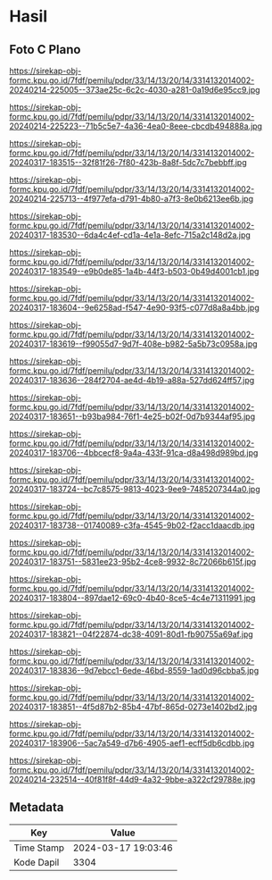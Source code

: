# Hasil

## Foto C Plano

https://sirekap-obj-formc.kpu.go.id/7fdf/pemilu/pdpr/33/14/13/20/14/3314132014002-20240214-225005--373ae25c-6c2c-4030-a281-0a19d6e95cc9.jpg

https://sirekap-obj-formc.kpu.go.id/7fdf/pemilu/pdpr/33/14/13/20/14/3314132014002-20240214-225223--71b5c5e7-4a36-4ea0-8eee-cbcdb494888a.jpg

https://sirekap-obj-formc.kpu.go.id/7fdf/pemilu/pdpr/33/14/13/20/14/3314132014002-20240317-183515--32f81f26-7f80-423b-8a8f-5dc7c7bebbff.jpg

https://sirekap-obj-formc.kpu.go.id/7fdf/pemilu/pdpr/33/14/13/20/14/3314132014002-20240214-225713--4f977efa-d791-4b80-a7f3-8e0b6213ee6b.jpg

https://sirekap-obj-formc.kpu.go.id/7fdf/pemilu/pdpr/33/14/13/20/14/3314132014002-20240317-183530--6da4c4ef-cd1a-4e1a-8efc-715a2c148d2a.jpg

https://sirekap-obj-formc.kpu.go.id/7fdf/pemilu/pdpr/33/14/13/20/14/3314132014002-20240317-183549--e9b0de85-1a4b-44f3-b503-0b49d4001cb1.jpg

https://sirekap-obj-formc.kpu.go.id/7fdf/pemilu/pdpr/33/14/13/20/14/3314132014002-20240317-183604--9e6258ad-f547-4e90-93f5-c077d8a8a4bb.jpg

https://sirekap-obj-formc.kpu.go.id/7fdf/pemilu/pdpr/33/14/13/20/14/3314132014002-20240317-183619--f99055d7-9d7f-408e-b982-5a5b73c0958a.jpg

https://sirekap-obj-formc.kpu.go.id/7fdf/pemilu/pdpr/33/14/13/20/14/3314132014002-20240317-183636--284f2704-ae4d-4b19-a88a-527dd624ff57.jpg

https://sirekap-obj-formc.kpu.go.id/7fdf/pemilu/pdpr/33/14/13/20/14/3314132014002-20240317-183651--b93ba984-76f1-4e25-b02f-0d7b9344af95.jpg

https://sirekap-obj-formc.kpu.go.id/7fdf/pemilu/pdpr/33/14/13/20/14/3314132014002-20240317-183706--4bbcecf8-9a4a-433f-91ca-d8a498d989bd.jpg

https://sirekap-obj-formc.kpu.go.id/7fdf/pemilu/pdpr/33/14/13/20/14/3314132014002-20240317-183724--bc7c8575-9813-4023-9ee9-7485207344a0.jpg

https://sirekap-obj-formc.kpu.go.id/7fdf/pemilu/pdpr/33/14/13/20/14/3314132014002-20240317-183738--01740089-c3fa-4545-9b02-f2acc1daacdb.jpg

https://sirekap-obj-formc.kpu.go.id/7fdf/pemilu/pdpr/33/14/13/20/14/3314132014002-20240317-183751--5831ee23-95b2-4ce8-9932-8c72066b615f.jpg

https://sirekap-obj-formc.kpu.go.id/7fdf/pemilu/pdpr/33/14/13/20/14/3314132014002-20240317-183804--897dae12-69c0-4b40-8ce5-4c4e71311991.jpg

https://sirekap-obj-formc.kpu.go.id/7fdf/pemilu/pdpr/33/14/13/20/14/3314132014002-20240317-183821--04f22874-dc38-4091-80d1-fb90755a69af.jpg

https://sirekap-obj-formc.kpu.go.id/7fdf/pemilu/pdpr/33/14/13/20/14/3314132014002-20240317-183836--9d7ebcc1-6ede-46bd-8559-1ad0d96cbba5.jpg

https://sirekap-obj-formc.kpu.go.id/7fdf/pemilu/pdpr/33/14/13/20/14/3314132014002-20240317-183851--4f5d87b2-85b4-47bf-865d-0273e1402bd2.jpg

https://sirekap-obj-formc.kpu.go.id/7fdf/pemilu/pdpr/33/14/13/20/14/3314132014002-20240317-183906--5ac7a549-d7b6-4905-aef1-ecff5db6cdbb.jpg

https://sirekap-obj-formc.kpu.go.id/7fdf/pemilu/pdpr/33/14/13/20/14/3314132014002-20240214-232514--40f81f8f-44d9-4a32-9bbe-a322cf29788e.jpg


## Metadata

| Key        | Value               |
| ---------- | ------------------- |
| Time Stamp | 2024-03-17 19:03:46 |
| Kode Dapil | 3304                |



